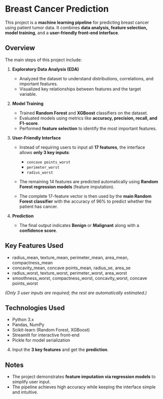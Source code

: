 

# Breast Cancer Prediction

This project is a **machine learning pipeline** for predicting breast cancer using patient tumor data. It combines **data analysis, feature selection, model training**, and a **user-friendly front-end interface**.

## Overview

The main steps of this project include:

1. **Exploratory Data Analysis (EDA)**

   * Analyzed the dataset to understand distributions, correlations, and important features.
   * Visualized key relationships between features and the target variable.

2. **Model Training**

   * Trained **Random Forest** and **XGBoost** classifiers on the dataset.
   * Evaluated models using metrics like **accuracy, precision, recall, and F1-score**.
   * Performed **feature selection** to identify the most important features.

3. **User-Friendly Interface**

   * Instead of requiring users to input all **17 features**, the interface allows **only 3 key inputs**:

     * `concave points_worst`
     * `perimeter_worst`
     * `radius_worst`
   * The remaining 14 features are predicted automatically using **Random Forest regression models** (feature imputation).
   * The complete 17-feature vector is then used by the **main Random Forest classifier** with the accuracy of 96% to predict whether the patient has cancer.

4. **Prediction**

   * The final output indicates **Benign** or **Malignant** along with a **confidence score**.

## Key Features Used

* radius\_mean, texture\_mean, perimeter\_mean, area\_mean, compactness\_mean
* concavity\_mean, concave points\_mean, radius\_se, area\_se
* radius\_worst, texture\_worst, perimeter\_worst, area\_worst
* smoothness\_worst, compactness\_worst, concavity\_worst, concave points\_worst

*(Only 3 user inputs are required; the rest are automatically estimated.)*

## Technologies Used

* Python 3.x
* Pandas, NumPy
* Scikit-learn (Random Forest, XGBoost)
* Streamlit for interactive front-end
* Pickle for model serialization

4. Input the **3 key features** and get the **prediction**.

## Notes

* The project demonstrates **feature imputation via regression models** to simplify user input.
* The pipeline achieves high accuracy while keeping the interface simple and intuitive.

